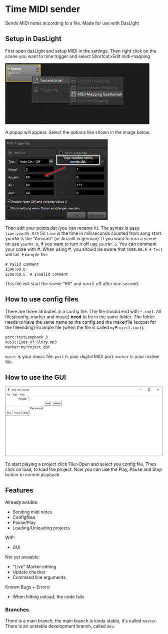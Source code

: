 # Time MIDI sender
Sends MIDI notes according to a file. Made for use with DasLight


## Setup in DasLight
First open dasLight and setup MIDI in the settings.
Then right click on the scene you want to time trigger and select Shortcut>Edit midi-mapping

![Here is an image][img1]

A popup will appear. Select the options like shown in the image below.

![Here is an image][img2]

Then edit your points.dat (you can rename it). The syntax is easy: `time:yourNr.0/5` So `time` is the time in milliseconds counted from song start. yourNr is the "Amount" (or Anzahl in german). If you want to turn a scene on use `yourNr.0`, if you want to turn it off use `yourNr.5`. You can comment your code with #. When using #, you should be aware that `1500:60.5 # Test` will fail. Example file:
```
# Valid comment
1500:60.0
2500:60.5  # Invalid comment
```
This file will start the scene "60" and turn it off after one second.

## How to use config files
There are three atributes in a config file. The file should end with `*.conf`. All files(config, marker and music) **need** to be in the same folder. The folder needs to have the same name as the config and the makerfile (excpet for the fileending) Example file (when the file is called `myProject.conf`):
```
port:testLoopback 3
music:Eyes_of_Glory.mp3
marker:myProject.dat
```
`music` is your music file. `port` is your digital MIDI port. `marker` is your marker file.

## How to use the GUI
![The main GUI][main]

To start playing a project click File>Open and select you config file. Then click on load, to load the project. Now you can use the Play, Pause and Stop button to control playback.

## Features
Already avaible:
- Sending midi notes
- Configfiles
- Pause/Play
- Loading/Unloading projects

WIP:
- GUI

Not yet avaiable:
- "Live" Marker editing
- Update checker
- Command line arguments

Known Bugs + Errors:
- When hitting unload, the code fails

### Branches
There is a main branch, the main branch is kinda stable, it's called `master`. There is an unstable development branch, called `dev`.

[img1]: https://github.com/TheGreyDiamond/Time-MIDI-sender/blob/master/screenshots/dasLightselection.png?raw=truee "MiDi trigger"
[img2]: https://github.com/TheGreyDiamond/Time-MIDI-sender/blob/master/screenshots/dasLightMidi2.png?raw=true "MiDi trigger"
[main]: https://github.com/TheGreyDiamond/Time-MIDI-sender/blob/master/screenshots/Time-midi-sender-main.png?raw=true "Main window"
